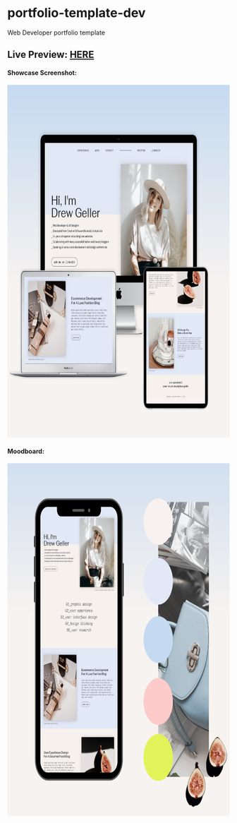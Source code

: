 # portfolio-template-dev

Web Developer portfolio template

## Live Preview: [HERE](https://nicolegeorge.github.io/portfolio-template-dev/)

#### Showcase Screenshot: </br>
<a href="#" rel="nofollow"><img height="800" src="https://github.com/NicoleGeorge/portfolio-template-dev/blob/main/assets/mockup1.png" style="max-width:100%;" target="_blank"></a>

#### Moodboard: </br>
<a href="#" rel="nofollow"><img height="800" src="https://github.com/NicoleGeorge/portfolio-template-dev/blob/main/assets/mockup2.png" style="max-width:100%;" target="_blank"></a>